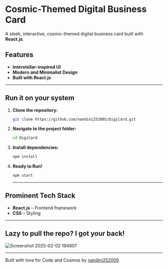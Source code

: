 #  Cosmic-Themed Digital Business Card  

A sleek, interactive, cosmic-themed digital business card built with **React.js**.  

##  Features  
-  **Interstellar-inspired UI**  
-  **Modern and Minimalist Design**  
-  **Built with React.js**
  ---

## Run it on your system  

1. **Clone the repository:**  
   ```bash
   git clone https://github.com/nandini252005/DigiCard.git
   ```
2. **Navigate to the project folder:**
   ```bash
   cd DigiCard
   ```
3. **Install dependencies:**
   ```bash
   npm install
   ```
4. **Ready to Run!**
   ```bash
   npm start
   ```
   ---
## Prominent Tech Stack  
-  **React.js** – Frontend framework
-  **CSS** – Styling  
 ---
## Lazy to pull the repo? I got your back!  
![Screenshot 2025-02-02 194807](https://github.com/user-attachments/assets/df0f0a1c-b85c-4405-8bed-a47d7055b400)
 
---

Built with love for Code and Cosmos by [nandini252005](https://github.com/nandini252005)  

   
